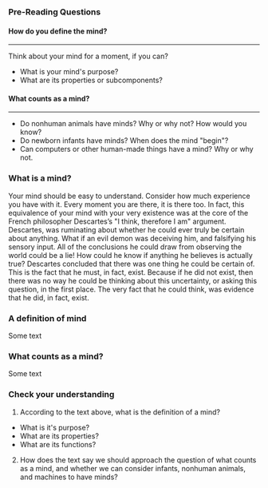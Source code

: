 ### Pre-Reading Questions

#### How do you define the mind?

---
Think about your mind for a moment, if you can?

 - What is your mind's purpose?
 - What are its properties or subcomponents? 


#### What counts as a mind?

---
 - Do nonhuman animals have minds? Why or why not? How would you know?
 - Do newborn infants have minds? When does the mind "begin"?
 - Can computers or other human-made things have a mind? Why or why not.


### What is a mind?
Your mind should be easy to understand. Consider how much experience you have with it. 
Every moment you are there, it is there too. 
In fact, this equivalence of your mind with your very existence was at the core of the French philosopher Descartes’s "I think, therefore I am" argument.
Descartes, was ruminating about whether he could ever truly be certain about anything. 
What if an evil demon was deceiving him, and falsifying his sensory input. 
All of the conclusions he could draw from observing the world could be a lie!
How could he know if anything he believes is actually true?
Descartes concluded that there was one thing he could be certain of.
This is the fact that he must, in fact, exist. 
Because if he did not exist, then there was no way he could be thinking about this uncertainty, or asking this question, in the first place.
The very fact that he could think, was evidence that he did, in fact, exist.
<br>

### A definition of mind
Some text


### What counts as a mind?
Some text


### Check your understanding
 1. According to the text above, what is the definition of a mind?
 - What is it's purpose?
 - What are its properties?
 - What are its functions?

 2. How does the text say we should approach the question of what counts as a mind, and whether we can consider infants,
 nonhuman animals, and machines to have minds?


